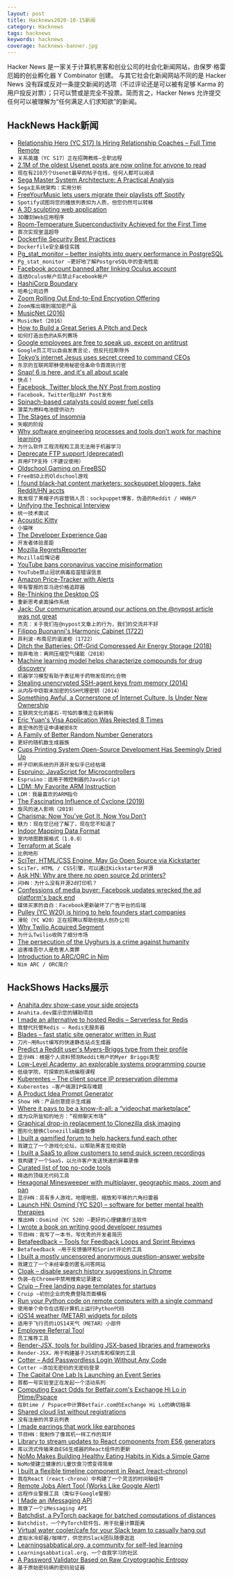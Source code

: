 ```yaml
---
layout: post
title: Hacknews2020-10-15新闻
category: Hacknews
tags: hacknews
keywords: hacknews
coverage: hacknews-banner.jpg
---
```


Hacker News 是一家关于计算机黑客和创业公司的社会化新闻网站，由保罗·格雷厄姆的创业孵化器 Y Combinator 创建。
与其它社会化新闻网站不同的是 Hacker News 没有踩或反对一条提交新闻的选项（不过评论还是可以被有足够 Karma 的用户投反对票）；只可以赞或是完全不投票。简而言之，Hacker News 允许提交任何可以被理解为“任何满足人们求知欲”的新闻。

## HackNews Hack新闻


- [Relationship Hero (YC S17) Is Hiring Relationship Coaches – Full Time Remote](https://relationshiphero.com/careers?role=coach)
- `关系英雄（YC S17）正在招聘教练–全职远程`
- [2.1M of the oldest Usenet posts are now online for anyone to read](https://www.vice.com/en/article/pky7km/usenet-archive-utzoo-online)
- `现在有210万个Usenet最早的帖子在线，任何人都可以阅读`
- [Sega Master System Architecture: A Practical Analysis](https://www.copetti.org/projects/consoles/master-system/)
- `Sega主系统架构：实用分析`
- [FreeYourMusic lets users migrate their playlists off Spotify](https://freeyourmusic.com/en/blog/spotify-tries-to-hold-your-playlists-hostage)
- `Spotify试图将您的播放列表扣为人质，但您仍然可以转移`
- [A 3D sculpting web application](https://stephaneginier.com/sculptgl/)
- `3D雕刻Web应用程序`
- [Room-Temperature Superconductivity Achieved for the First Time](https://www.quantamagazine.org/physicists-discover-first-room-temperature-superconductor-20201014/)
- `首次实现室温超导`
- [Dockerfile Security Best Practices](https://cloudberry.engineering/article/dockerfile-security-best-practices/)
- `Dockerfile安全最佳实践`
- [Pg_stat_monitor – better insights into query performance in PostgreSQL](https://www.percona.com/blog/2020/10/14/announcing-pg_stat_monitor-tech-preview-get-better-insights-into-query-performance-in-postgresql/)
- `Pg_stat_monitor –更好地了解PostgreSQL中的查询性能`
- [Facebook account banned after linking Oculus account](https://www.reddit.com/r/OculusQuest/comments/japo1j/facebook_account_banned_within_10_minutes/)
- `连结Oculus帐户后禁止Facebook帐户`
- [HashiCorp Boundary](https://www.hashicorp.com/blog/hashicorp-boundary)
- `哈希公司边界`
- [Zoom Rolling Out End-to-End Encryption Offering](https://blog.zoom.us/zoom-rolling-out-end-to-end-encryption-offering/)
- `Zoom推出端到端加密产品`
- [MusicNet (2016)](https://homes.cs.washington.edu/~thickstn/musicnet.html)
- `MusicNet（2016）`
- [How to Build a Great Series A Pitch and Deck](https://www.ycombinator.com/library/8d-how-to-build-a-great-series-a-pitch-and-deck)
- `如何打造出色的A系列赛场`
- [Google employees are free to speak up, except on antitrust](https://www.nytimes.com/2020/10/13/technology/google-employees-antitrust.html)
- `Google员工可以自由发表言论，但反托拉斯除外`
- [Tokyo’s internet Jesus uses secret creed to command CEOs](https://www.bloomberg.com/news/articles/2020-10-14/how-gmo-s-masatoshi-kumagai-once-a-high-school-dropout-runs-102-companies)
- `东京的互联网耶稣使用秘密信条命令首席执行官`
- [Snap! 6 is here, and it's all about scale](https://snap.berkeley.edu/blog)
- `快点！ `
- [Facebook, Twitter block the NY Post from posting](https://www.nationalreview.com/news/twitter-cites-hacked-materials-policy-to-justify-censorship-of-ny-post-hunter-biden-article/)
- `Facebook，Twitter阻止NY Post发布`
- [Spinach-based catalysts could power fuel cells](https://spectrum.ieee.org/energywise/green-tech/fuel-cells/spinach-gives-fuel-cells-a-power-up)
- `菠菜为燃料电池提供动力`
- [The Stages of Insomnia](https://www.mcsweeneys.net/articles/the-52-stages-of-insomnia)
- `失眠的阶段`
- [Why software engineering processes and tools don’t work for machine learning](https://www.comet.ml/site/why-software-engineering-processes-and-tools-dont-work-for-machine-learning/)
- `为什么软件工程流程和工具无法用于机器学习`
- [Deprecate FTP support (deprecated)](https://www.chromestatus.com/feature/6246151319715840)
- `弃用FTP支持（不建议使用）`
- [Oldschool Gaming on FreeBSD](https://vermaden.wordpress.com/2020/10/14/oldschool-gaming-on-freebsd/)
- `FreeBSD上的Oldschool游戏`
- [I found black-hat content marketers: sockpuppet bloggers, fake Reddit/HN accts](https://twitter.com/troyd/status/1315355410967085057)
- `我发现了黑帽子内容营销人员：sockpuppet博客，伪造的Reddit / HN帐户`
- [Unifying the Technical Interview](https://aphyr.com/posts/354-unifying-the-technical-interview)
- `统一技术面试`
- [Acoustic Kitty](https://en.wikipedia.org/wiki/Acoustic_Kitty)
- `小猫咪`
- [The Developer Experience Gap](https://redmonk.com/sogrady/2020/10/06/developer-experience-gap/)
- `开发者体验差距`
- [Mozilla RegretsReporter](https://foundation.mozilla.org/en/campaigns/regrets-reporter/)
- `Mozilla后悔记者`
- [YouTube bans coronavirus vaccine misinformation](https://www.reuters.com/article/us-health-coronavirus-youtube-idUSKBN26Z1VD)
- `YouTube禁止冠状病毒疫苗错误信息`
- [Amazon Price-Tracker with Alerts](https://www.camelcamelcamel.com)
- `带有警报的亚马逊价格追踪器`
- [Re-Thinking the Desktop OS](https://twitter.com/patrickc/status/1316475471203360769)
- `重新思考桌面操作系统`
- [Jack: Our communication around our actions on the @nypost article was not great](https://twitter.com/jack/status/1316528193621327876)
- `杰克：关于我们在@nypost文章上的行为，我们的交流并不好`
- [Filippo Buonanni's Harmonic Cabinet (1722)](https://publicdomainreview.org/collection/filippo-buonanni-harmonic-cabinet)
- `菲利波·布南尼的谐波柜（1722）`
- [Ditch the Batteries: Off-Grid Compressed Air Energy Storage (2018)](https://www.lowtechmagazine.com/2018/05/ditch-the-batteries-off-the-grid-compressed-air-energy-storage.html)
- `抛弃电池：离网压缩空气储能（2018）`
- [Machine learning model helps characterize compounds for drug discovery](https://phys.org/news/2020-10-machine-characterize-compounds-drug-discovery.html)
- `机器学习模型有助于表征用于药物发现的化合物`
- [Stealing unencrypted SSH-agent keys from memory (2014)](https://blog.netspi.com/stealing-unencrypted-ssh-agent-keys-from-memory/)
- `从内存中窃取未加密的SSH代理密钥（2014）`
- [Something Awful, a Cornerstone of Internet Culture, Is Under New Ownership](https://www.vice.com/en/article/3azxy8/something-awful-under-new-ownership)
- `互联网文化的基石-可怕的事情正在新拥有`
- [Eric Yuan's Visa Application Was Rejected 8 Times](https://www.careerfair.io/reviews/eric-yuan-effect)
- `袁宏伟的签证申请被拒8次`
- [A Family of Better Random Number Generators](https://www.pcg-random.org)
- `更好的随机数生成器族`
- [Cups Printing System Open-Source Development Has Seemingly Dried Up](https://www.phoronix.com/scan.php?page=news_item&px=Linux-2020-CUPS-Git)
- `杯子印刷系统的开源开发似乎已经枯竭`
- [Espruino: JavaScript for Microcontrollers](https://github.com/espruino/Espruino)
- `Espruino：适用于微控制器的JavaScript`
- [LDM: My Favorite ARM Instruction](https://keleshev.com/ldm-my-favorite-arm-instruction/)
- `LDM：我最喜欢的ARM指令`
- [The Fascinating Influence of Cyclone (2019)](http://pling.jondgoodwin.com/post/cyclone/)
- `旋风的迷人影响（2019）`
- [Charisma: Now You’ve Got It, Now You Don’t](https://lareviewofbooks.org/article/the-risks-of-charisma)
- `魅力：现在您已经了解了，现在您不知道了`
- [Indoor Mapping Data Format](https://register.apple.com/resources/imdf/)
- `室内地图数据格式（1.0.0）`
- [Terraform at Scale](https://medium.com/faun/terraform-at-scale-modualized-hierachical-layout-cb5dbe5a368d)
- `比例地形`
- [SciTer, HTML/CSS Engine, May Go Open Source via Kickstarter](https://www.kickstarter.com/projects/c-smile/open-source-sciter-engine)
- `SciTer，HTML / CSS引擎，可以通过Kickstarter开源`
- [Ask HN: Why are there no open source 2d printers?](item?id=24786721)
- `问HN：为什么没有开源2d打印机？`
- [Confessions of media buyer: Facebook updates wrecked the ad platform's back end](https://digiday.com/marketing/confessions-of-media-buyer-facebook-updates-have-wrecked-the-ad-platform-on-the-backend/)
- `媒体买家的自白：Facebook更新破坏了广告平台的后端`
- [Pulley (YC W20) is hiring to help founders start companies](https://docs.google.com/document/d/1BrJ3U4_D6_FxMYnaxZ4-NfCL8KuFGbvYjwh7ReF39zI/edit#)
- `滑轮（YC W20）正在招聘以帮助创始人创办公司`
- [Why Twilio Acquired Segment](https://rudderstack.com/blog/why-twilio-acquired-segment/)
- `为什么Twilio收购了细分市场`
- [The persecution of the Uyghurs is a crime against humanity](https://www.economist.com/leaders/2020/10/17/the-persecution-of-the-uyghurs-is-a-crime-against-humanity)
- `迫害维吾尔人是危害人类罪`
- [Introduction to ARC/ORC in Nim](https://nim-lang.org/blog/2020/10/15/introduction-to-arc-orc-in-nim.html)
- `Nim ARC / ORC简介`


## HackShows Hacks展示

- [ Anahita.dev show-case your side projects](https://www.anahita.dev/)
- `Anahita.dev展示您的辅助项目`
- [ I made an alternative to hosted Redis – Serverless for Redis](https://thiicket.com/)
- `我替代托管Redis – Redis无服务器`
- [ Blades – fast static site generator written in Rust](https://www.getblades.org/)
- `刀片–用Rust编写的快速静态站点生成器`
- [ Predict a Reddit user's Myers-Briggs type from their profile](https://gimmeserendipity.com/mbtimodel/reddit/)
- `显示HN：根据个人资料预测Reddit用户的Myer Briggs类型`
- [ Low-Level Academy, an explorable systems programming course](https://lowlvl.org/tcp-ip-fundamentals/exchanging-messages)
- `低级学院，可探索的系统编程课程`
- [ Kuberentes – The client source IP preservation dilemma](https://elsesiy.com/blog/kubernetes-client-source-ip-dilemma)
- `Kuberentes –客户端源IP保存难题`
- [ A Product Idea Prompt Generator](https://prompts.productideas.co/)
- `Show HN：产品创意提示生成器`
- [ Where it pays to be a know-it-all: a “videochat marketplace”](https://thundre.com)
- `成为众所皆知的地方：“视频聊天市场”`
- [ Graphical drop-in replacement to Clonezilla disk imaging](https://github.com/rescuezilla/rescuezilla)
- `图形化替换Clonezilla磁盘映像`
- [ I built a gamified forum to help hackers fund each other](https://hackerstash.com)
- `我建立了一个游戏化论坛，以帮助黑客互相资助`
- [ I built a SaaS to allow customers to send quick screen recordings](https://screenrequest.com)
- `我构建了一个SaaS，以允许客户发送快速的屏幕录像`
- [ Curated list of top no-code tools](https://www.nocodelist.me/)
- `精选的顶级无代码工具`
- [ Hexagonal Minesweeper with multiplayer, geographic maps, zoom and pan](https://www.multisweeper.com/)
- `显示HN：具有多人游戏，地理地图，缩放和平移的六角扫雷器`
- [Launch HN: Osmind (YC S20) – software for better mental health therapies](item?id=24777360)
- `推出HN：Osmind（YC S20）–更好的心理健康疗法软件`
- [ I wrote a book on writing good developer resumes](https://thetechresume.com/)
- `节目HN：我写了一本书，写优秀的开发者简历`
- [ Betafeedback – Tools for Feedback Loops and Sprint Reviews](https://www.betafeedback.com)
- `Betafeedback –用于反馈循环和Sprint评论的工具`
- [ I built a mostly uncensored anonymous question-answer website](https://www.qane.net/)
- `我建立了一个未经审查的匿名问答网站`
- [ Cloak – disable search history suggestions in Chrome](https://github.com/slymax/cloak)
- `伪装–在Chrome中禁用搜索记录建议`
- [ Cruip – Free landing page templates for startups](https://cruip.com/free-templates/)
- `Cruip –初创企业的免费登陆页面模板`
- [ Run your Python code on remote computers with a single command](https://github.com/lab-ml/remote)
- `使用单个命令在远程计算机上运行Python代码`
- [ iOS14 weather (METAR) widgets for pilots](https://apps.apple.com/us/app/id1534717474)
- `适用于飞行员的iOS14天气（METAR）小部件`
- [ Employee Referral Tool](https://www.getagrapevine.com/)
- `员工推荐工具`
- [ Render-JSX, tools for building JSX-based libraries and frameworks](https://loreanvictor.github.io/render-jsx/)
- `Render-JSX，用于构建基于JSX的库和框架的工具`
- [ Cotter – Add Passwordless Login Without Any Code](https://blog.cotter.app/integrate-cotter-magic-link-to-webflow-in-less-than-15-minutes/)
- `Cotter –添加无密码的无密码登录`
- [ The Capital One Lab Is Launching an Event Series](https://web.cvent.com/event/ad19cd76-53f1-40bd-a614-10da1f9c10b1/summary?rt=QAd4vvtHlkWmqdN8WH4jzg)
- `首都一号实验室正在发起一个活动系列`
- [ Computing Exact Odds for Betfair.com's Exchange Hi Lo in Ptime/Pspace](https://github.com/jpcooper/betfair-exchange-hi-lo-odds)
- `在Btime / Pspace中计算Betfair.com的Exchange Hi Lo的确切赔率`
- [ Shared cloud list without registrations](https://dothis.link?lang=hn4)
- `没有注册的共享云列表`
- [ I made earrings that work like earphones](https://peripherii.com)
- `节目HN：我制作了像耳机一样工作的耳环`
- [ Library to stream updates to React components from ES6 generators](https://github.com/callum-hart/ysu)
- `库以流式传输来自ES6生成器的React组件的更新`
- [ NoMo Makes Building Healthy Eating Habits in Kids a Simple Game](https://playnomo.com/make-eating-healthy-a-game-with-kids)
- `NoMo使建立健康的儿童饮食习惯变得简单`
- [ I built a flexible timeline component in React (react-chrono)](https://github.com/prabhuignoto/react-chrono)
- `我在React（react-chrono）中构建了一个灵活的时间轴组件`
- [ Remote Jobs Alert Tool (Works Like Google Alert)](https://www.prospercircle.org/personalized)
- `远程作业警报工具（类似于Google警报）`
- [ I Made an iMessaging API](https://sendblue.co)
- `我做了一个iMessaging API`
- [ Batchdist, a PyTorch package for batched computations of distances](https://github.com/mi92/batchdist)
- `Batchdist，一个PyTorch软件包，用于批量计算距离`
- [ Virtual water cooler/cafe for your Slack team to casually hang out](https://slack.com/apps/A01BE5W19T7-sixfeet)
- `虚拟水冷却器/咖啡厅，供您的Slack团队随便逛逛`
- [ Learningsabbatical.org, a community for self-led learning](https://learningsabbatical.org/)
- `Learningsabbatical.org，一个自我学习的社区`
- [ A Password Validator Based on Raw Cryptographic Entropy](https://github.com/lane-c-wagner/go-password-validator)
- `基于原始密码熵的密码验证器`

